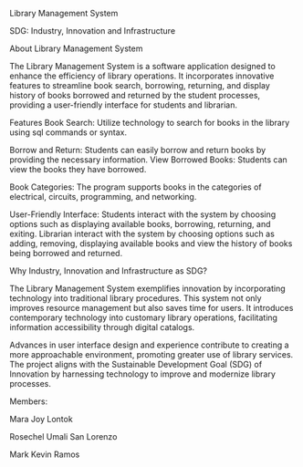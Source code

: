 Library Management System


SDG: Industry, Innovation and Infrastructure


About Library Management System

The Library Management System is a software application designed to enhance the efficiency of library operations. It incorporates innovative features to streamline book search, borrowing, returning, and display history of books borrowed and returned by the student processes, providing a user-friendly interface for students and librarian.

Features
Book Search: Utilize technology to search for books in the library using sql commands or syntax.

Borrow and Return:
Students can easily borrow and return books by providing the necessary information.
View Borrowed Books: Students can view the books they have borrowed.

Book Categories:
The program supports books in the categories of electrical, circuits, programming, and networking.

User-Friendly Interface:
Students interact with the system by choosing options such as displaying available books, borrowing, returning, and exiting. Librarian interact with the system by choosing options such as adding, removing, displaying available books and view the history of books being borrowed and returned.

Why Industry, Innovation and Infrastructure as SDG?

The Library Management System exemplifies innovation by incorporating technology into traditional library procedures. This system not only improves resource management but also saves time for users. It introduces contemporary technology into customary library operations, facilitating information accessibility through digital catalogs.

Advances in user interface design and experience contribute to creating a more approachable environment, promoting greater use of library services. The project aligns with the Sustainable Development Goal (SDG) of Innovation by harnessing technology to improve and modernize library processes.


Members:

Mara Joy Lontok

Rosechel Umali San Lorenzo

Mark Kevin Ramos

  
